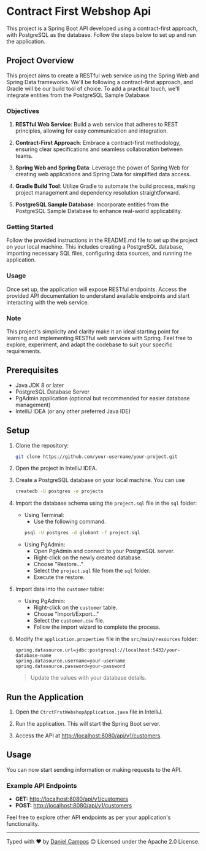 # Contract First Webshop Api

This project is a Spring Boot API developed using a contract-first approach, with PostgreSQL as the database. Follow the
steps below to set up and run the application.

## Project Overview

This project aims to create a RESTful web service using the Spring Web and Spring Data frameworks. We'll be following a
contract-first approach, and Gradle will be our build tool of choice. To add a practical touch, we'll integrate entities
from the PostgreSQL Sample Database.

### Objectives

1. **RESTful Web Service**: Build a web service that adheres to REST principles, allowing for easy communication and
   integration.

2. **Contract-First Approach**: Embrace a contract-first methodology, ensuring clear specifications and seamless
   collaboration between teams.

3. **Spring Web and Spring Data**: Leverage the power of Spring Web for creating web applications and Spring Data for
   simplified data access.

4. **Gradle Build Tool**: Utilize Gradle to automate the build process, making project management and dependency
   resolution straightforward.

5. **PostgreSQL Sample Database**: Incorporate entities from the PostgreSQL Sample Database to enhance real-world
   applicability.

### Getting Started

Follow the provided instructions in the README.md file to set up the project on your local machine. This includes
creating a PostgreSQL database, importing necessary SQL files, configuring data sources, and running the application.

### Usage

Once set up, the application will expose RESTful endpoints. Access the provided API documentation to understand
available endpoints and start interacting with the web service.

### Note

This project's simplicity and clarity make it an ideal starting point for learning and implementing RESTful web services
with Spring. Feel free to explore, experiment, and adapt the codebase to suit your specific requirements.

## Prerequisites

- Java JDK 8 or later
- PostgreSQL Database Server
- PgAdmin application (optional but recommended for easier database management)
- IntelliJ IDEA (or any other preferred Java IDE)

## Setup

1. Clone the repository:

    ```bash
    git clone https://github.com/your-username/your-project.git
    ```

2. Open the project in IntelliJ IDEA.

3. Create a PostgreSQL database on your local machine. You can use

   ```bash
   createdb -U postgres -e projects
   ```

4. Import the database schema using the `project.sql` file in the `sql` folder:

    - Using Terminal:
        - Use the following command.
        ```bash
        psql -U postgres -d globant -f project.sql
        ```
    - Using PgAdmin:
        - Open PgAdmin and connect to your PostgreSQL server.
        - Right-click on the newly created database.
        - Choose "Restore..."
        - Select the `project.sql` file from the `sql` folder.
        - Execute the restore.

5. Import data into the `customer` table:

    - Using PgAdmin:
        - Right-click on the `customer` table.
        - Choose "Import/Export..."
        - Select the `customer.csv` file.
        - Follow the import wizard to complete the process.

6. Modify the `application.properties` file in the `src/main/resources` folder:

    ```properties
    spring.datasource.url=jdbc:postgresql://localhost:5432/your-database-name
    spring.datasource.username=your-username
    spring.datasource.password=your-password
    ```

   > Update the values with your database details.

## Run the Application

1. Open the `CtrctFrstWebshopApplication.java` file in IntelliJ.

2. Run the application. This will start the Spring Boot server.

3. Access the API at [http://localhost:8080/api/v1/customers](http://localhost:8080/api/v1/customers).

## Usage

You can now start sending information or making requests to the API.

### Example API Endpoints

- **GET:** [http://localhost:8080/api/v1/customers](http://localhost:8080/api/v1/customers)
- **POST:** [http://localhost:8080/api/v1/customers](http://localhost:8080/api/v1/customers)

Feel free to explore other API endpoints as per your application's functionality.

---
Typed with ❤️ by [Daniel Campos](https://github.com/giusniyyel) 😊
Licensed under the Apache 2.0 License.
